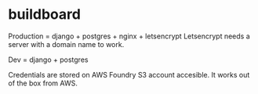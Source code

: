 # buildboard

Production = django + postgres + nginx + letsencrypt
Letsencrypt needs a server with a domain name to work.

Dev = django + postgres

Credentials are stored on AWS Foundry S3 account accesible. It works out of the box from AWS.


